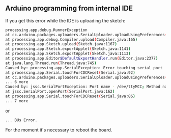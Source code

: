 ## Arduino programming from internal IDE

If you get this error while the IDE is uploading the sketch:

``` bash
processing.app.debug.RunnerException
at cc.arduino.packages.uploaders.SerialUploader.uploadUsingPreferences(SerialUploader.java:131)
at processing.app.debug.Compiler.upload(Compiler.java:165)
at processing.app.Sketch.upload(Sketch.java:1167)
at processing.app.Sketch.exportApplet(Sketch.java:1141)
at processing.app.Sketch.exportApplet(Sketch.java:1113)
at processing.app.Editor$DefaultExportHandler.run(Editor.java:2377)
at java.lang.Thread.run(Thread.java:745)
Caused by: processing.app.SerialException: Error touching serial port '/dev/ttyMCC'.
at processing.app.Serial.touchForCDCReset(Serial.java:92)
at cc.arduino.packages.uploaders.SerialUploader.uploadUsingPreferences(SerialUploader.java:120)
... 6 more
Caused by: jssc.SerialPortException: Port name - /dev/ttyMCC; Method name - openPort(); Exception type - Port busy.
at jssc.SerialPort.openPort(SerialPort.java:162)
at processing.app.Serial.touchForCDCReset(Serial.java:86)
... 7 more
```

or

``` bash
... BUs Error.
```

For the moment it's necessary to reboot the board.
